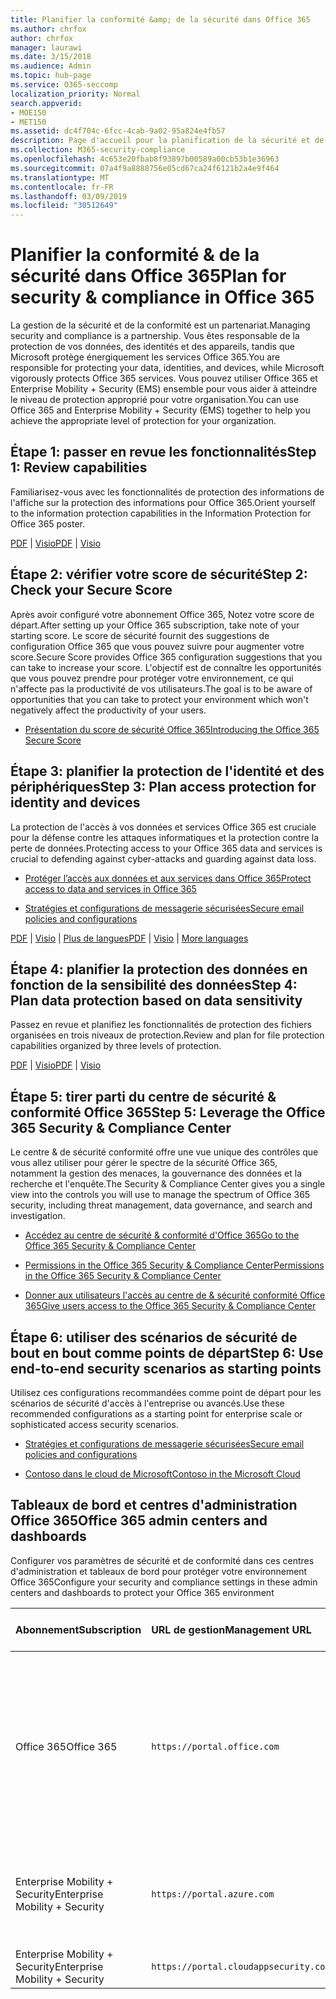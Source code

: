 ```yaml
---
title: Planifier la conformité &amp; de la sécurité dans Office 365
ms.author: chrfox
author: chrfox
manager: laurawi
ms.date: 3/15/2018
ms.audience: Admin
ms.topic: hub-page
ms.service: O365-seccomp
localization_priority: Normal
search.appverid:
- MOE150
- MET150
ms.assetid: dc4f704c-6fcc-4cab-9a02-95a824e4fb57
description: Page d'accueil pour la planification de la sécurité et de la conformité
ms.collection: M365-security-compliance
ms.openlocfilehash: 4c653e20fbab8f93897b00589a00cb53b1e36963
ms.sourcegitcommit: 07a4f9a8888756e05cd67ca24f6121b2a4e9f464
ms.translationtype: MT
ms.contentlocale: fr-FR
ms.lasthandoff: 03/09/2019
ms.locfileid: "30512649"
---
```

# <a name="plan-for-security-amp-compliance-in-office-365"></a><span data-ttu-id="c35ef-103">Planifier la conformité &amp; de la sécurité dans Office 365</span><span class="sxs-lookup"><span data-stu-id="c35ef-103">Plan for security &amp; compliance in Office 365</span></span>

<span data-ttu-id="c35ef-104">La gestion de la sécurité et de la conformité est un partenariat.</span><span class="sxs-lookup"><span data-stu-id="c35ef-104">Managing security and compliance is a partnership.</span></span> <span data-ttu-id="c35ef-105">Vous êtes responsable de la protection de vos données, des identités et des appareils, tandis que Microsoft protège énergiquement les services Office 365.</span><span class="sxs-lookup"><span data-stu-id="c35ef-105">You are responsible for protecting your data, identities, and devices, while Microsoft vigorously protects Office 365 services.</span></span> <span data-ttu-id="c35ef-106">Vous pouvez utiliser Office 365 et Enterprise Mobility + Security (EMS) ensemble pour vous aider à atteindre le niveau de protection approprié pour votre organisation.</span><span class="sxs-lookup"><span data-stu-id="c35ef-106">You can use Office 365 and Enterprise Mobility + Security (EMS) together to help you achieve the appropriate level of protection for your organization.</span></span>
  
## <a name="step-1-review-capabilities"></a><span data-ttu-id="c35ef-107">Étape 1: passer en revue les fonctionnalités</span><span class="sxs-lookup"><span data-stu-id="c35ef-107">Step 1: Review capabilities</span></span>

<span data-ttu-id="c35ef-108">Familiarisez-vous avec les fonctionnalités de protection des informations de l'affiche sur la protection des informations pour Office 365.</span><span class="sxs-lookup"><span data-stu-id="c35ef-108">Orient yourself to the information protection capabilities in the Information Protection for Office 365 poster.</span></span> 
  
<span data-ttu-id="c35ef-109">[PDF](https://download.microsoft.com/download/2/3/D/23D91386-8349-4F7A-9470-FD5AED861F16/MSFT_cloud_architecture_informationprotection.pdf) | [Visio](https://download.microsoft.com/download/2/3/D/23D91386-8349-4F7A-9470-FD5AED861F16/MSFT_cloud_architecture_informationprotection.vsd)</span><span class="sxs-lookup"><span data-stu-id="c35ef-109">[PDF](https://download.microsoft.com/download/2/3/D/23D91386-8349-4F7A-9470-FD5AED861F16/MSFT_cloud_architecture_informationprotection.pdf) | [Visio](https://download.microsoft.com/download/2/3/D/23D91386-8349-4F7A-9470-FD5AED861F16/MSFT_cloud_architecture_informationprotection.vsd)</span></span>
  
## <a name="step-2-check-your-secure-score"></a><span data-ttu-id="c35ef-110">Étape 2: vérifier votre score de sécurité</span><span class="sxs-lookup"><span data-stu-id="c35ef-110">Step 2: Check your Secure Score</span></span>

<span data-ttu-id="c35ef-111">Après avoir configuré votre abonnement Office 365, Notez votre score de départ.</span><span class="sxs-lookup"><span data-stu-id="c35ef-111">After setting up your Office 365 subscription, take note of your starting score.</span></span> <span data-ttu-id="c35ef-112">Le score de sécurité fournit des suggestions de configuration Office 365 que vous pouvez suivre pour augmenter votre score.</span><span class="sxs-lookup"><span data-stu-id="c35ef-112">Secure Score provides Office 365 configuration suggestions that you can take to increase your score.</span></span> <span data-ttu-id="c35ef-113">L'objectif est de connaître les opportunités que vous pouvez prendre pour protéger votre environnement, ce qui n'affecte pas la productivité de vos utilisateurs.</span><span class="sxs-lookup"><span data-stu-id="c35ef-113">The goal is to be aware of opportunities that you can take to protect your environment which won't negatively affect the productivity of your users.</span></span>
  
- [<span data-ttu-id="c35ef-114">Présentation du score de sécurité Office 365</span><span class="sxs-lookup"><span data-stu-id="c35ef-114">Introducing the Office 365 Secure Score</span></span>](office-365-secure-score.md)
    
## <a name="step-3-plan-access-protection-for-identity-and-devices"></a><span data-ttu-id="c35ef-115">Étape 3: planifier la protection de l'identité et des périphériques</span><span class="sxs-lookup"><span data-stu-id="c35ef-115">Step 3: Plan access protection for identity and devices</span></span>

<span data-ttu-id="c35ef-116">La protection de l'accès à vos données et services Office 365 est cruciale pour la défense contre les attaques informatiques et la protection contre la perte de données.</span><span class="sxs-lookup"><span data-stu-id="c35ef-116">Protecting access to your Office 365 data and services is crucial to defending against cyber-attacks and guarding against data loss.</span></span>
  
- [<span data-ttu-id="c35ef-117">Protéger l’accès aux données et aux services dans Office 365</span><span class="sxs-lookup"><span data-stu-id="c35ef-117">Protect access to data and services in Office 365</span></span>](protect-access-to-data-and-services.md)
    
- [<span data-ttu-id="c35ef-118">Stratégies et configurations de messagerie sécurisées</span><span class="sxs-lookup"><span data-stu-id="c35ef-118">Secure email policies and configurations</span></span>](https://docs.microsoft.com/microsoft-365/enterprise/secure-email-recommended-policies)
    
<span data-ttu-id="c35ef-119">[PDF](https://go.microsoft.com/fwlink/p/?linkid=841656) | [Visio](https://go.microsoft.com/fwlink/p/?linkid=841657) | [Plus de langues](https://www.microsoft.com/download/details.aspx?id=55032)</span><span class="sxs-lookup"><span data-stu-id="c35ef-119">[PDF](https://go.microsoft.com/fwlink/p/?linkid=841656) | [Visio](https://go.microsoft.com/fwlink/p/?linkid=841657) | [More languages](https://www.microsoft.com/download/details.aspx?id=55032)</span></span>
  
## <a name="step-4-plan-data-protection-based-on-data-sensitivity"></a><span data-ttu-id="c35ef-120">Étape 4: planifier la protection des données en fonction de la sensibilité des données</span><span class="sxs-lookup"><span data-stu-id="c35ef-120">Step 4: Plan data protection based on data sensitivity</span></span>

<span data-ttu-id="c35ef-121">Passez en revue et planifiez les fonctionnalités de protection des fichiers organisées en trois niveaux de protection.</span><span class="sxs-lookup"><span data-stu-id="c35ef-121">Review and plan for file protection capabilities organized by three levels of protection.</span></span>
  
<span data-ttu-id="c35ef-122">[PDF](http://download.microsoft.com/download/7/8/9/789645A5-BD10-4541-BC33-F8D1EFF5E911/MSFT_cloud_architecture_O365%20file%20protection.pdf) | [Visio](http://download.microsoft.com/download/7/8/9/789645A5-BD10-4541-BC33-F8D1EFF5E911/MSFT_cloud_architecture_O365%20file%20protection.vsdx)</span><span class="sxs-lookup"><span data-stu-id="c35ef-122">[PDF](http://download.microsoft.com/download/7/8/9/789645A5-BD10-4541-BC33-F8D1EFF5E911/MSFT_cloud_architecture_O365%20file%20protection.pdf) | [Visio](http://download.microsoft.com/download/7/8/9/789645A5-BD10-4541-BC33-F8D1EFF5E911/MSFT_cloud_architecture_O365%20file%20protection.vsdx)</span></span>
  
## <a name="step-5-leverage-the-office-365-security-amp-compliance-center"></a><span data-ttu-id="c35ef-123">Étape 5: tirer parti du centre de sécurité &amp; conformité Office 365</span><span class="sxs-lookup"><span data-stu-id="c35ef-123">Step 5: Leverage the Office 365 Security &amp; Compliance Center</span></span>

<span data-ttu-id="c35ef-124">Le centre &amp; de sécurité conformité offre une vue unique des contrôles que vous allez utiliser pour gérer le spectre de la sécurité Office 365, notamment la gestion des menaces, la gouvernance des données et la recherche et l'enquête.</span><span class="sxs-lookup"><span data-stu-id="c35ef-124">The Security &amp; Compliance Center gives you a single view into the controls you will use to manage the spectrum of Office 365 security, including threat management, data governance, and search and investigation.</span></span> 
  
- [<span data-ttu-id="c35ef-125">Accédez au centre de sécurité &amp; conformité d'Office 365</span><span class="sxs-lookup"><span data-stu-id="c35ef-125">Go to the Office 365 Security &amp; Compliance Center</span></span>](go-to-the-securitycompliance-center.md)
    
- [<span data-ttu-id="c35ef-126">Permissions in the Office 365 Security &amp; Compliance Center</span><span class="sxs-lookup"><span data-stu-id="c35ef-126">Permissions in the Office 365 Security &amp; Compliance Center</span></span>](permissions-in-the-security-and-compliance-center.md)
    
- [<span data-ttu-id="c35ef-127">Donner aux utilisateurs l'accès au centre de &amp; sécurité conformité Office 365</span><span class="sxs-lookup"><span data-stu-id="c35ef-127">Give users access to the Office 365 Security &amp; Compliance Center</span></span>](grant-access-to-the-security-and-compliance-center.md)
    
## <a name="step-6-use-end-to-end-security-scenarios-as-starting-points"></a><span data-ttu-id="c35ef-128">Étape 6: utiliser des scénarios de sécurité de bout en bout comme points de départ</span><span class="sxs-lookup"><span data-stu-id="c35ef-128">Step 6: Use end-to-end security scenarios as starting points</span></span>

<span data-ttu-id="c35ef-129">Utilisez ces configurations recommandées comme point de départ pour les scénarios de sécurité d'accès à l'entreprise ou avancés.</span><span class="sxs-lookup"><span data-stu-id="c35ef-129">Use these recommended configurations as a starting point for enterprise scale or sophisticated access security scenarios.</span></span>
  
- [<span data-ttu-id="c35ef-130">Stratégies et configurations de messagerie sécurisées</span><span class="sxs-lookup"><span data-stu-id="c35ef-130">Secure email policies and configurations</span></span>](https://docs.microsoft.com/microsoft-365/enterprise/secure-email-recommended-policies)
    
- [<span data-ttu-id="c35ef-131">Contoso dans le cloud de Microsoft</span><span class="sxs-lookup"><span data-stu-id="c35ef-131">Contoso in the Microsoft Cloud</span></span>](http://aka.ms/cloudarchcontoso)
    
## <a name="office-365-admin-centers-and-dashboards"></a><span data-ttu-id="c35ef-132">Tableaux de bord et centres d'administration Office 365</span><span class="sxs-lookup"><span data-stu-id="c35ef-132">Office 365 admin centers and dashboards</span></span>

<span data-ttu-id="c35ef-133">Configurer vos paramètres de sécurité et de conformité dans ces centres d'administration et tableaux de bord pour protéger votre environnement Office 365</span><span class="sxs-lookup"><span data-stu-id="c35ef-133">Configure your security and compliance settings in these admin centers and dashboards to protect your Office 365 environment</span></span>
  
|<span data-ttu-id="c35ef-134">**Abonnement**</span><span class="sxs-lookup"><span data-stu-id="c35ef-134">**Subscription**</span></span>|<span data-ttu-id="c35ef-135">**URL de gestion**</span><span class="sxs-lookup"><span data-stu-id="c35ef-135">**Management URL**</span></span>|<span data-ttu-id="c35ef-136">**Tableaux de bord et centres d'administration**</span><span class="sxs-lookup"><span data-stu-id="c35ef-136">**Dashboards and admin centers**</span></span>|
|:-----|:-----|:-----|
|<span data-ttu-id="c35ef-137">Office 365</span><span class="sxs-lookup"><span data-stu-id="c35ef-137">Office 365</span></span>  <br/> |`https://portal.office.com`  <br/> | <span data-ttu-id="c35ef-138">Centre d’administration Office 365</span><span class="sxs-lookup"><span data-stu-id="c35ef-138">Office 365 admin center</span></span>  <br/>  <span data-ttu-id="c35ef-139">Security &amp; Compliance Center</span><span class="sxs-lookup"><span data-stu-id="c35ef-139">Security &amp; Compliance Center</span></span>  <br/>  <span data-ttu-id="c35ef-140">Centre d’administration Exchange</span><span class="sxs-lookup"><span data-stu-id="c35ef-140">Exchange admin center</span></span>  <br/>  <span data-ttu-id="c35ef-141">Centre d'administration SharePoint et centre d'administration OneDrive entreprise</span><span class="sxs-lookup"><span data-stu-id="c35ef-141">SharePoint admin center and OneDrive for Business admin center</span></span>  <br/> |
|<span data-ttu-id="c35ef-142">Enterprise Mobility + Security</span><span class="sxs-lookup"><span data-stu-id="c35ef-142">Enterprise Mobility + Security</span></span>  <br/> |`https://portal.azure.com`  <br/> | <span data-ttu-id="c35ef-143">Azure Active Directory</span><span class="sxs-lookup"><span data-stu-id="c35ef-143">Azure Active Directory</span></span>  <br/>  <span data-ttu-id="c35ef-144">Gestion des applications mobiles Microsoft</span><span class="sxs-lookup"><span data-stu-id="c35ef-144">Microsoft Mobile Application Management</span></span>  <br/>  <span data-ttu-id="c35ef-145">Microsoft Intune</span><span class="sxs-lookup"><span data-stu-id="c35ef-145">Microsoft Intune</span></span>  <br/> |
|<span data-ttu-id="c35ef-146">Enterprise Mobility + Security</span><span class="sxs-lookup"><span data-stu-id="c35ef-146">Enterprise Mobility + Security</span></span>  <br/> |`https://portal.cloudappsecurity.com`  <br/> | <span data-ttu-id="c35ef-147">Cloud App Security</span><span class="sxs-lookup"><span data-stu-id="c35ef-147">Cloud App Security</span></span>  <br/> |
   

